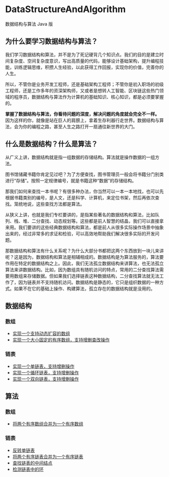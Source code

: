 # DataStructureAndAlgorithm

数据结构与算法 Java 版

## 为什么要学习数据结构与算法？

我们学习数据结构和算法，并不是为了死记硬背几个知识点。我们的目的是建立时间复杂度、空间复杂度意识，写出高质量的代码，能够设计基础架构，提升编程技能，训练逻辑思维，积攒人生经验，以此获得工作回报，实现你的价值，完善你的人生。

所以，不管你是业务开发工程师，还是基础架构工程师；不管你是初入职场的初级工程师，还是工作多年的资深架构师，又或者是想转人工智能、区块链这些热门领域的程序员，数据结构与算法作为计算机的基础知识、核心知识，都是必须要掌握的。

**掌握了数据结构与算法，你看待问题的深度，解决问题的角度就会完全不一样。** 因为这样的你，就像是站在巨人的肩膀上，拿着生存利器行走世界。数据结构与算法，会为你的编程之路，甚至人生之路打开一扇通往新世界的大门。

## 什么是数据结构？什么是算法？

从广义上讲，数据结构就是指一组数据的存储结构。算法就是操作数据的一组方法。

图书馆储藏书籍你肯定见过吧？为了方便查找，图书管理员一般会将书籍分门别类进行“存储”。按照一定规律编号，就是书籍这种“数据”的存储结构。

那我们如何来查找一本书呢？有很多种办法，你当然可以一本一本地找，也可以先根据书籍类别的编号，是人文，还是科学、计算机，来定位书架，然后再依次查找。笼统地说，这些查找方法都是算法。

从狭义上讲，也就是我们专栏要讲的，是指某些著名的数据结构和算法，比如队列、栈、堆、二分查找、动态规划等。这些都是前人智慧的结晶，我们可以直接拿来用。我们要讲的这些经典数据结构和算法，都是前人从很多实际操作场景中抽象出来的，经过非常多的求证和检验，可以高效地帮助我们解决很多实际的开发问题。

那数据结构和算法有什么关系呢？为什么大部分书都把这两个东西放到一块儿来讲呢？这是因为，数据结构和算法是相辅相成的。数据结构是为算法服务的，算法要作用在特定的数据结构之上。因此，我们无法孤立数据结构来讲算法，也无法孤立算法来讲数据结构。比如，因为数组具有随机访问的特点，常用的二分查找算法需要用数组来存储数据。但如果我们选择链表这种数据结构，二分查找算法就无法工作了，因为链表并不支持随机访问。数据结构是静态的，它只是组织数据的一种方式。如果不在它的基础上操作、构建算法，孤立存在的数据结构就是没用的。

## 数据结构

### 数组

- [实现一个支持动态扩容的数组][dynamic-array]
- [实现一个大小固定的有序数组，支持增删查改操作][ordered-array]

[dynamic-array]: ./src/com/fantasy/datastructure/array/DynamicArray.java
[ordered-array]: ./src/com/fantasy/datastructure/array/OrderedArray.java

### 链表

- [实现一个单链表，支持增删操作][single-linked-list]
- [实现一个循环链表，支持增删操作][circular-linked-list]
- [实现一个双向链表，支持增删操作][doubly-linked-list]

[single-linked-list]: ./src/com/fantasy/datastructure/linkedlist/SingleLinkedList.java
[circular-linked-list]: ./src/com/fantasy/datastructure/linkedlist/CircularLinkedList.java
[doubly-linked-list]: ./src/com/fantasy/datastructure/linkedlist/DoublyLinkedList.java

## 算法

### 数组

- [将两个有序数组合并为一个有序数组][merge-two-ordered-array]

[merge-two-ordered-array]: ./src/com/fantasy/algorithm/array/MergeTwoOrderedArray.java

### 链表

- [反转单链表][reverse-linked-list]
- [将两个有序链表合并为一个有序链表][merge-two-ordered-linked-list]
- [查找链表的中间结点][find-middle-node]
- [检测链表中的环][detect-ring]

[reverse-linked-list]: ./src/com/fantasy/algorithm/linkedlist/ReverseLinkedList.java
[merge-two-ordered-linked-list]: ./src/com/fantasy/algorithm/linkedlist/MergeTwoOrderedLinkedList.java
[find-middle-node]: ./src/com/fantasy/algorithm/linkedlist/FindMiddleNode.java
[detect-ring]: ./src/com/fantasy/algorithm/linkedlist/DetectRing.java
